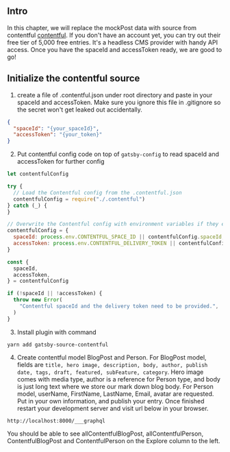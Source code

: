 ## Intro
In this chapter, we will replace the mockPost data with source from contentful [contentful](contentful.com). If you don't have an account yet, you can try out their free tier of 5,000 free entries. It's a headless CMS provider with handy API access. Once you have the spaceId and accessToken ready, we are good to go!

## Initialize the contentful source
1. create a file of .contentful.json under root directory and paste in your spaceId and accessToken. Make sure you ignore this file in .gitignore so the secret won't get leaked out accidentally.

```json
{
  "spaceId": "{your_spaceId}",
  "accessToken": "{your_token}"
}
```

2. Put contentful config code on top of `gatsby-config` to read spaceId and accessToken for further config
```javascript
let contentfulConfig

try {
  // Load the Contentful config from the .contentful.json
  contentfulConfig = require("./.contentful")
} catch (_) {
}

// Overwrite the Contentful config with environment variables if they exist
contentfulConfig = {
  spaceId: process.env.CONTENTFUL_SPACE_ID || contentfulConfig.spaceId,
  accessToken: process.env.CONTENTFUL_DELIVERY_TOKEN || contentfulConfig.accessToken,
}

const {
  spaceId,
  accessToken,
} = contentfulConfig

if (!spaceId || !accessToken) {
  throw new Error(
    "Contentful spaceId and the delivery token need to be provided.",
  )
}
```

3. Install plugin with command
```
yarn add gatsby-source-contentful
```

4. Create contentful model BlogPost and Person. 
For BlogPost model, fields are `title, hero image, description, body, author, publish date, tags, draft, featured, subFeature, category`. Hero image comes with media type, author is a reference for Person type, and body is just long text where we store our mark down blog body. For Person model, userName, FirstName, LastName, Email, avatar are requested.
Put in your own information, and publish your entry. Once finished restart your development server and visit url below in your browser.
```
http://localhost:8000/___graphql
```
You should be able to see allContentfulBlogPost, allContentfulPerson, ContentfulBlogPost and ContentfulPerson on the Explore column to the left.
